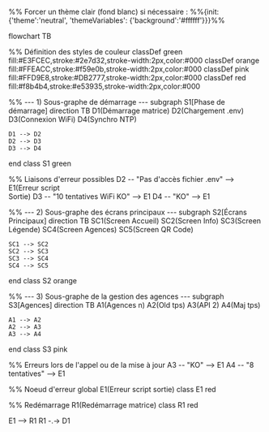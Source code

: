 %% Forcer un thème clair (fond blanc) si nécessaire :
%%{init: {'theme':'neutral', 'themeVariables': {'background':'#ffffff'}}}%%

flowchart TB

%% Définition des styles de couleur
classDef green fill:#E3FCEC,stroke:#2e7d32,stroke-width:2px,color:#000
classDef orange fill:#FFEACC,stroke:#f59e0b,stroke-width:2px,color:#000
classDef pink fill:#FFD9E8,stroke:#DB2777,stroke-width:2px,color:#000
classDef red fill:#f8b4b4,stroke:#e53935,stroke-width:2px,color:#000

%% --- 1) Sous-graphe de démarrage ---
subgraph S1[Phase de démarrage]
direction TB
    D1(Démarrage matrice)
    D2(Chargement .env)
    D3(Connexion WiFi)
    D4(Synchro NTP)
    
    D1 --> D2
    D2 --> D3
    D3 --> D4
end
class S1 green

%% Liaisons d'erreur possibles
D2 -- "Pas d'accès fichier .env" --> E1(Erreur script<br>Sortie)
D3 -- "10 tentatives WiFi KO" --> E1
D4 -- "KO" --> E1

%% --- 2) Sous-graphe des écrans principaux ---
subgraph S2[Écrans Principaux]
direction TB
    SC1(Screen Accueil)
    SC2(Screen Info)
    SC3(Screen Légende)
    SC4(Screen Agences)
    SC5(Screen QR Code)
    
    SC1 --> SC2
    SC2 --> SC3
    SC3 --> SC4
    SC4 --> SC5
end
class S2 orange

%% --- 3) Sous-graphe de la gestion des agences ---
subgraph S3[Agences]
direction TB
    A1(Agences n)
    A2(Old tps)
    A3(API 2)
    A4(Maj tps)
    
    A1 --> A2
    A2 --> A3
    A3 --> A4
end
class S3 pink

%% Erreurs lors de l'appel ou de la mise à jour
A3 -- "KO" --> E1
A4 -- "8 tentatives" --> E1

%% Noeud d'erreur global
E1(Erreur script sortie)
class E1 red

%% Redémarrage
R1(Redémarrage matrice)
class R1 red

E1 --> R1
R1 -.-> D1

